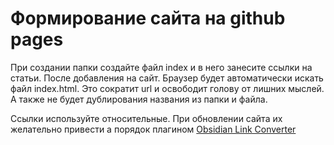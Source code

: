 # Формирование сайта на github pages

При создании папки создайте файл index и в него занесите ссылки на статьи. После добавления на сайт. Браузер будет автоматически искать файл index.html. Это сократит url и освободит голову от лишних мыслей. А также не будет дублирования названия из папки и файла. 

Ссылки используйте относительные. При обновлении сайта их желательно привести а порядок плагином [Obsidian Link Converter](Obsidian%20Link%20Converter.md) 

